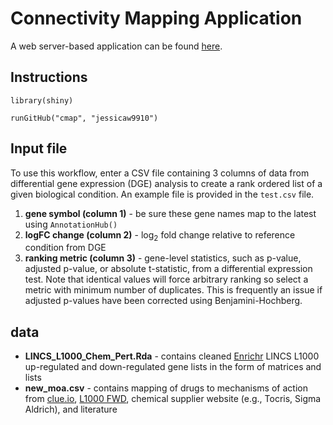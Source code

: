# Connectivity Mapping Application

A web server-based application can be found [here](http://jessbwhite.shinyapps.io/shiny_app).

## Instructions

```
library(shiny)

runGitHub("cmap", "jessicaw9910")
```

## Input file

To use this workflow, enter a CSV file containing 3 columns of data from differential gene expression (DGE) analysis to create a rank ordered list of a given biological condition.  An example file is provided in the `test.csv` file.
1) **gene symbol (column 1)** - be sure these gene names map to the latest using `AnnotationHub()`
2) **logFC change (column 2)** - log<sub>2</sub> fold change relative to reference condition from DGE
3) **ranking metric (column 3)** - gene-level statistics, such as p-value, adjusted p-value, or absolute t-statistic, from a differential expression test.  Note that identical values will force arbitrary ranking so select a metric with minimum number of duplicates.  This is frequently an issue if adjusted p-values have been corrected using Benjamini-Hochberg.

## data

+ **LINCS_L1000_Chem_Pert.Rda** - contains cleaned [Enrichr](https://maayanlab.cloud/Enrichr/#stats) LINCS L1000 up-regulated and down-regulated gene lists in the form of matrices and lists
+ **new_moa.csv** - contains mapping of drugs to mechanisms of action from [clue.io](https://clue.io/data/REP#REP), [L1000 FWD](https://maayanlab.cloud/L1000FWD/), chemical supplier website (e.g., Tocris, Sigma Aldrich), and literature